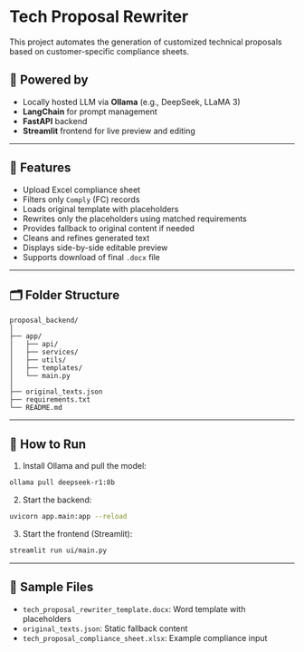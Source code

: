 # Tech Proposal Rewriter

This project automates the generation of customized technical proposals based on customer-specific compliance sheets.

## 🧠 Powered by
- Locally hosted LLM via **Ollama** (e.g., DeepSeek, LLaMA 3)
- **LangChain** for prompt management
- **FastAPI** backend
- **Streamlit** frontend for live preview and editing

---

## 💼 Features
- Upload Excel compliance sheet
- Filters only `Comply` (FC) records
- Loads original template with placeholders
- Rewrites only the placeholders using matched requirements
- Provides fallback to original content if needed
- Cleans and refines generated text
- Displays side-by-side editable preview
- Supports download of final `.docx` file

---

## 🗂 Folder Structure

```
proposal_backend/
│
├── app/
│   ├── api/
│   ├── services/
│   ├── utils/
│   ├── templates/
│   └── main.py
│
├── original_texts.json
├── requirements.txt
└── README.md
```

---

## 🚀 How to Run

1. Install Ollama and pull the model:

```bash
ollama pull deepseek-r1:8b
```

2. Start the backend:

```bash
uvicorn app.main:app --reload
```

3. Start the frontend (Streamlit):

```bash
streamlit run ui/main.py
```

---

## 📂 Sample Files

- `tech_proposal_rewriter_template.docx`: Word template with placeholders
- `original_texts.json`: Static fallback content
- `tech_proposal_compliance_sheet.xlsx`: Example compliance input

